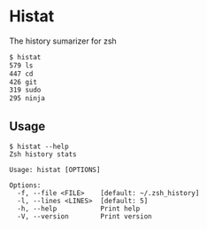 # Histat

The history sumarizer for zsh

```zsh
$ histat
579 ls
447 cd
426 git
319 sudo
295 ninja
```

## Usage

```
$ histat --help
Zsh history stats

Usage: histat [OPTIONS]

Options:
  -f, --file <FILE>    [default: ~/.zsh_history]
  -l, --lines <LINES>  [default: 5]
  -h, --help           Print help
  -V, --version        Print version
```


